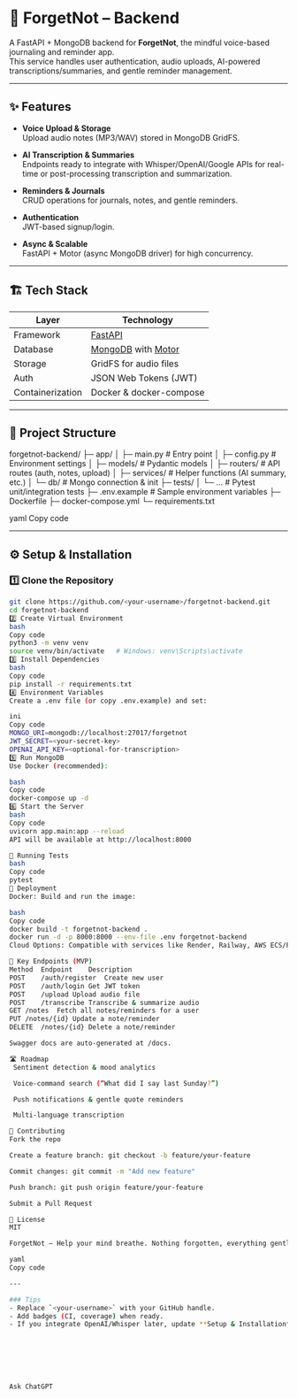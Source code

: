# 🧠 ForgetNot – Backend

A FastAPI + MongoDB backend for **ForgetNot**, the mindful voice-based journaling and reminder app.  
This service handles user authentication, audio uploads, AI-powered transcriptions/summaries, and gentle reminder management.

---

## ✨ Features

- **Voice Upload & Storage**  
  Upload audio notes (MP3/WAV) stored in MongoDB GridFS.

- **AI Transcription & Summaries**  
  Endpoints ready to integrate with Whisper/OpenAI/Google APIs for real-time or post-processing transcription and summarization.

- **Reminders & Journals**  
  CRUD operations for journals, notes, and gentle reminders.

- **Authentication**  
  JWT-based signup/login.

- **Async & Scalable**  
  FastAPI + Motor (async MongoDB driver) for high concurrency.

---

## 🏗️ Tech Stack

| Layer           | Technology |
|-----------------|------------|
| Framework       | [FastAPI](https://fastapi.tiangolo.com/) |
| Database        | [MongoDB](https://www.mongodb.com/) with [Motor](https://motor.readthedocs.io/) |
| Storage         | GridFS for audio files |
| Auth            | JSON Web Tokens (JWT) |
| Containerization | Docker & docker-compose |

---

## 📂 Project Structure

forgetnot-backend/
├─ app/
│ ├─ main.py # Entry point
│ ├─ config.py # Environment settings
│ ├─ models/ # Pydantic models
│ ├─ routers/ # API routes (auth, notes, upload)
│ ├─ services/ # Helper functions (AI summary, etc.)
│ └─ db/ # Mongo connection & init
├─ tests/
│ └─ ... # Pytest unit/integration tests
├─ .env.example # Sample environment variables
├─ Dockerfile
├─ docker-compose.yml
└─ requirements.txt

yaml
Copy code

---

## ⚙️ Setup & Installation

### 1️⃣ Clone the Repository
```bash
git clone https://github.com/<your-username>/forgetnot-backend.git
cd forgetnot-backend
2️⃣ Create Virtual Environment
bash
Copy code
python3 -m venv venv
source venv/bin/activate   # Windows: venv\Scripts\activate
3️⃣ Install Dependencies
bash
Copy code
pip install -r requirements.txt
4️⃣ Environment Variables
Create a .env file (or copy .env.example) and set:

ini
Copy code
MONGO_URI=mongodb://localhost:27017/forgetnot
JWT_SECRET=<your-secret-key>
OPENAI_API_KEY=<optional-for-transcription>
5️⃣ Run MongoDB
Use Docker (recommended):

bash
Copy code
docker-compose up -d
6️⃣ Start the Server
bash
Copy code
uvicorn app.main:app --reload
API will be available at http://localhost:8000

🧪 Running Tests
bash
Copy code
pytest
🚀 Deployment
Docker: Build and run the image:

bash
Copy code
docker build -t forgetnot-backend .
docker run -d -p 8000:8000 --env-file .env forgetnot-backend
Cloud Options: Compatible with services like Render, Railway, AWS ECS/Fargate.

🔗 Key Endpoints (MVP)
Method	Endpoint	Description
POST	/auth/register	Create new user
POST	/auth/login	Get JWT token
POST	/upload	Upload audio file
POST	/transcribe	Transcribe & summarize audio
GET	/notes	Fetch all notes/reminders for a user
PUT	/notes/{id}	Update a note/reminder
DELETE	/notes/{id}	Delete a note/reminder

Swagger docs are auto-generated at /docs.

🛣️ Roadmap
 Sentiment detection & mood analytics

 Voice-command search (“What did I say last Sunday?”)

 Push notifications & gentle quote reminders

 Multi-language transcription

🤝 Contributing
Fork the repo

Create a feature branch: git checkout -b feature/your-feature

Commit changes: git commit -m "Add new feature"

Push branch: git push origin feature/your-feature

Submit a Pull Request

📜 License
MIT

ForgetNot – Help your mind breathe. Nothing forgotten, everything gently cared for.

yaml
Copy code

---

### Tips
- Replace `<your-username>` with your GitHub handle.
- Add badges (CI, coverage) when ready.
- If you integrate OpenAI/Whisper later, update **Setup & Installation** with any extra API keys.







Ask ChatGPT
